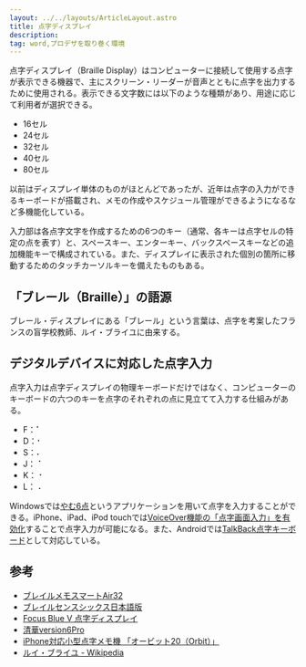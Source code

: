 ```yaml
---
layout: ../../layouts/ArticleLayout.astro
title: 点字ディスプレイ
description:
tag: word,プロデザを取り巻く環境
---
```


点字ディスプレイ（Braille Display）はコンピューターに接続して使用する点字が表示できる機器で、主にスクリーン・リーダーが音声とともに点字を出力するために使用される。表示できる文字数には以下のような種類があり、用途に応じて利用者が選択できる。

* 16セル
* 24セル
* 32セル
* 40セル
* 80セル

以前はディスプレイ単体のものがほとんどであったが、近年は点字の入力ができるキーボードが搭載され、メモの作成やスケジュール管理ができるようになるなど多機能化している。

入力部は各点字文字を作成するための6つのキー（通常、各キーは点字セルの特定の点を表す）と、スペースキー、エンターキー、バックスペースキーなどの追加機能キーで構成されている。また、ディスプレイに表示された個別の箇所に移動するためのタッチカーソルキーを備えたものもある。

## 「ブレール（Braille）」の語源

ブレール・ディスプレイにある「ブレール」という言葉は、点字を考案したフランスの盲学校教師、ルイ・ブライユに由来する。

## デジタルデバイスに対応した点字入力

点字入力は点字ディスプレイの物理キーボードだけではなく、コンピューターのキーボードの六つのキーを点字のそれぞれの点に見立てて入力する仕組みがある。

* F：⠁
* D：⠂
* S：⠄
* J：⠈
* K：⠐
* L：⠠

Windowsでは[やむ6点](https://pcyam.com/game2/yam6ten/hp/)というアプリケーションを用いて点字を入力することができる。iPhone、iPad、iPod touchでは[VoiceOver機能の「点字画面入力」を有効化](https://support.apple.com/ja-jp/HT210066)することで点字入力が可能になる。また、Androidでは[TalkBack点字キーボード](https://support.google.com/accessibility/android/answer/9728765?hl=ja)として対応している。

## 参考

- [ブレイルメモスマートAir32](https://www.kgs-jpn.co.jp/archives/welfare-products/bmsair32)
- [ブレイルセンスシックス日本語版](https://www.extra.co.jp/sense/bs6.html)
- [Focus Blue V 点字ディスプレイ](https://www.extra.co.jp/focus_blue_V.html)
- [清華version6Pro](https://www.nippontelesoft.com/menu/disp_007.html)
- [iPhone対応小型点字メモ機 「オービット20（Orbit）」](https://www.amedia.co.jp/product/braille/display/Orbit20.html)
- [ルイ・ブライユ - Wikipedia](https://ja.wikipedia.org/wiki/%E3%83%AB%E3%82%A4%E3%83%BB%E3%83%96%E3%83%A9%E3%82%A4%E3%83%A6)
